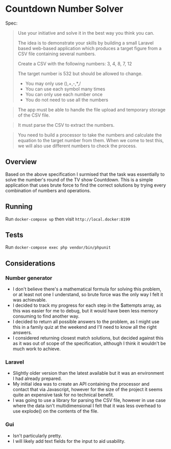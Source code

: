 Countdown Number Solver
=================

Spec:

>Use your initiative and solve it in the best way you think you can.
>
>The idea is to demonstrate your skills by building a small Laravel based web-based application which produces a target figure from a CSV file containing several numbers.
>
>Create a CSV with the following numbers: 3, 4, 8, 7, 12
>
>The target number is 532 but should be allowed to change.
>- You may only use (),+,-,*,/
>- You can use each symbol many times
>- You can only use each number once
>- You do not need to use all the numbers 

>The app must be able to handle the file upload and temporary storage of the CSV file.

>It must parse the CSV to extract the numbers.

>You need to build a processor to take the numbers and calculate the equation to the target number from them.
>When we come to test this, we will also use different numbers to check the process.

## Overview
Based on the above specification I surmised that the task was essentially to solve the number's round of the TV show Countdown.
This is a simple application that uses brute force to find the correct solutions by trying every combination of numbers and operations.

## Running

Run `docker-compose up` then visit `http://local.docker:8199`

## Tests

Run `docker-compose exec php vendor/bin/phpunit`

## Considerations
### Number generator
- I don't believe there's a mathematical formula for solving this problem, or at least not one I understand, so brute force was the only way I felt it was achievable.
- I decided to track my progress for each step in the $attempts array, as this was easier for me to debug, but it would have been less memory consuming to find another way.
- I decided to return all possible answers to the problem, as I might use this in a family quiz at the weekend and I'll need to know all the right answers.
- I considered returning closest match solutions, but decided against this as it was out of scope of the specification, although I think it wouldn't be much work to achieve.

### Laravel
- Slightly older version than the latest available but it was an environment I had already prepared.
- My initial idea was to create an API containing the processor and contact that via Javascript, however for the size of the project it seems quite an expensive task for no technical benefit.
- I was going to use a library for parsing the CSV file, however in use case where the data isn't multidimensional I felt that it was less overhead to use explode() on the contents of the file.

### Gui
- Isn't particularly pretty.
- I will likely add text fields for the input to aid usability.